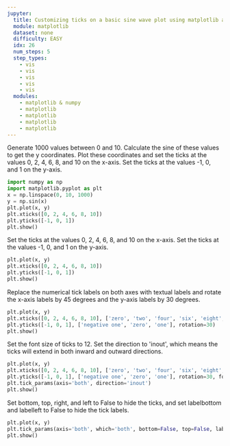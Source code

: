 ```yaml
---
jupyter:
  title: Customizing ticks on a basic sine wave plot using matplotlib and numpy
  module: matplotlib
  dataset: none
  difficulty: EASY
  idx: 26
  num_steps: 5
  step_types:
    - vis
    - vis
    - vis
    - vis
    - vis
  modules: 
    - matplotlib & numpy
    - matplotlib
    - matplotlib
    - matplotlib
    - matplotlib
---
```


Generate 1000 values between 0 and 10. Calculate the sine of these values to get the y coordinates. Plot these coordinates and set the ticks at the values 0, 2, 4, 6, 8, and 10 on the x-axis. Set the ticks at the values -1, 0, and 1 on the y-axis.
```python
import numpy as np
import matplotlib.pyplot as plt
x = np.linspace(0, 10, 1000)
y = np.sin(x)
plt.plot(x, y)
plt.xticks([0, 2, 4, 6, 8, 10])
plt.yticks([-1, 0, 1])
plt.show()
```

Set the ticks at the values 0, 2, 4, 6, 8, and 10 on the x-axis. Set the ticks at the values -1, 0, and 1 on the y-axis.
```python
plt.plot(x, y)
plt.xticks([0, 2, 4, 6, 8, 10])
plt.yticks([-1, 0, 1])
plt.show()
```

Replace the numerical tick labels on both axes with textual labels and rotate the x-axis labels by 45 degrees and the y-axis labels by 30 degrees.
```python
plt.plot(x, y)
plt.xticks([0, 2, 4, 6, 8, 10], ['zero', 'two', 'four', 'six', 'eight', 'ten'], rotation=45)
plt.yticks([-1, 0, 1], ['negative one', 'zero', 'one'], rotation=30)
plt.show()
```

Set the font size of ticks to 12. Set the direction to 'inout', which means the ticks will extend in both inward and outward directions.
```python
plt.plot(x, y)
plt.xticks([0, 2, 4, 6, 8, 10], ['zero', 'two', 'four', 'six', 'eight', 'ten'], rotation=45, fontsize=12)
plt.yticks([-1, 0, 1], ['negative one', 'zero', 'one'], rotation=30, fontsize=12)
plt.tick_params(axis='both', direction='inout')
plt.show()
```

Set bottom, top, right, and left to False to hide the ticks, and set labelbottom and labelleft to False to hide the tick labels.
```python
plt.plot(x, y)
plt.tick_params(axis='both', which='both', bottom=False, top=False, labelbottom=False, right=False, left=False, labelleft=False)
plt.show()
```
